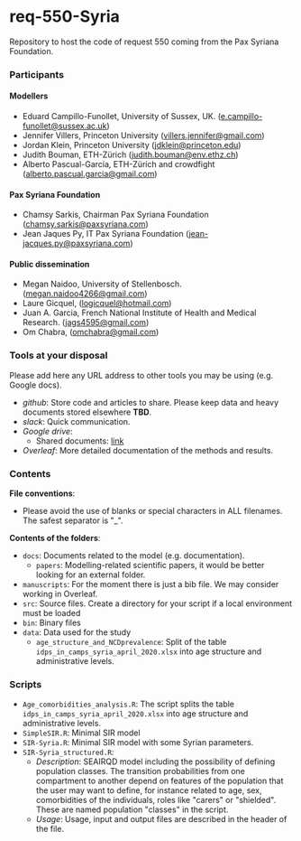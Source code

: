 # req-550-Syria
Repository to host the code of request 550 coming from the Pax Syriana Foundation.

### Participants

#### Modellers

* Eduard Campillo-Funollet, University of Sussex, UK. (e.campillo-funollet@sussex.ac.uk)
* Jennifer Villers, Princeton University (villers.jennifer@gmail.com)
* Jordan Klein, Princeton University (jdklein@princeton.edu)
* Judith Bouman, ETH-Zürich (judith.bouman@env.ethz.ch)
* Alberto Pascual-García, ETH-Zürich and crowdfight (alberto.pascual.garcia@gmail.com)

#### Pax Syriana Foundation

* Chamsy Sarkis, Chairman Pax Syriana Foundation (chamsy.sarkis@paxsyriana.com)
* Jean Jaques Py, IT Pax Syriana Foundation (jean-jacques.py@paxsyriana.com)

#### Public dissemination

* Megan Naidoo, University of Stellenbosch.	(megan.naidoo4266@gmail.com)
* Laure Gicquel, (logicquel@hotmail.com)
* Juan A. Garcia, French National Institute of Health and Medical Research. (jags4595@gmail.com)
* Om Chabra, (omchabra@gmail.com)

### Tools at your disposal

Please add here any URL address to other tools you may be using (e.g. Google docs). 

* _github_: Store code and articles to share. Please keep data and heavy documents stored elsewhere **TBD**.
* _slack_: Quick communication.
* _Google drive_:
     * Shared documents: [link](https://drive.google.com/drive/folders/1aIYpuSEaXgdNS8Z-7KTMhpNNWWzQqvg4)
* _Overleaf_: More detailed documentation of the methods and results.

### Contents

**File conventions**:
* Please avoid the use of blanks or special characters in ALL filenames. The safest separator is "_".

**Contents of the folders**:

* `docs`: Documents related to the model (e.g. documentation).
    * `papers`: Modelling-related scientific papers, it would be better looking for an external folder.
* `manuscripts`: For the moment  there is just a bib file. We may consider working in Overleaf.
* `src`: Source files. Create a directory for your script if a local environment must be loaded
* `bin`: Binary files
* `data`: Data used for the study
    * `age_structure_and_NCDprevalence`: Split of the table `idps_in_camps_syria_april_2020.xlsx` into age structure and administrative levels.


### Scripts

* `Age_comorbidities_analysis.R`:  The script splits the table `idps_in_camps_syria_april_2020.xlsx` into age structure and administrative levels.
*  `SimpleSIR.R`: Minimal SIR model
*  `SIR-Syria.R`: Minimal SIR model with some Syrian parameters.
*  `SIR-Syria_structured.R`: 
    * _Description_: SEAIRQD model including the possibility of defining population classes. The transition probabilities from one compartment to another depend on features of the population that the user may want to define, for instance related to age, sex, comorbidities of the individuals, roles like "carers" or "shielded". These are named population "classes" in the script.
    * _Usage_: Usage, input and output files are described in the header of the file.

